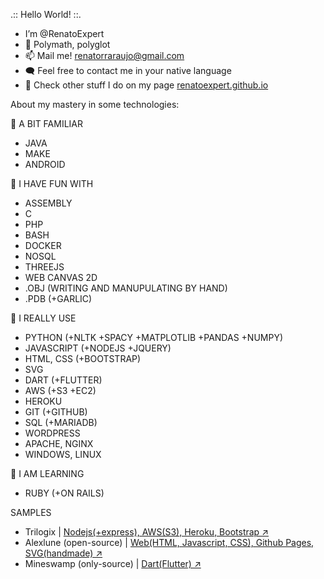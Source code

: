 .:: Hello World! ::.
 - I’m @RenatoExpert
 - 🧠 Polymath, polyglot
 - 📫 Mail me! renatorraraujo@gmail.com
 - 🗨️ Feel free to contact me in your native language
 - 🎨 Check other stuff I do on my page <a href='https://renatoexpert.github.io'>renatoexpert.github.io</a>


About my mastery in some technologies:

👀 A BIT FAMILIAR
 - JAVA
 - MAKE
 - ANDROID

💞️ I HAVE FUN WITH
 - ASSEMBLY
 - C
 - PHP
 - BASH
 - DOCKER
 - NOSQL
 - THREEJS
 - WEB CANVAS 2D
 - .OBJ (WRITING AND MANUPULATING BY HAND)
 - .PDB (+GARLIC)

👋 I REALLY USE
 - PYTHON (+NLTK +SPACY +MATPLOTLIB +PANDAS +NUMPY)
 - JAVASCRIPT (+NODEJS +JQUERY)
 - HTML, CSS (+BOOTSTRAP)
 - SVG
 - DART (+FLUTTER)
 - AWS (+S3 +EC2)
 - HEROKU
 - GIT (+GITHUB)
 - SQL (+MARIADB)
 - WORDPRESS
 - APACHE, NGINX
 - WINDOWS, LINUX

🌱 I AM LEARNING
 - RUBY (+ON RAILS)

SAMPLES
 - Trilogix | <a target="_blank" href='https://trilogix.herokuapp.com/'>Nodejs(+express), AWS(S3), Heroku, Bootstrap ↗️</a>
 - Alexlune (open-source) | <a target="_blank" href='https://renatoexpert.github.io/alexlune/'>Web(HTML, Javascript, CSS), Github Pages, SVG(handmade) ↗️</a>
 - Mineswamp (only-source) | <a target="_blank" href='https://github.com/RenatoExpert/minesweeper-flutter'>Dart(Flutter) ↗️</a>

<!---
RenatoExpert/RenatoExpert is a ✨ special ✨ repository because its `README.md` (this file) appears on your GitHub profile.
You can click the Preview link to take a look at your changes.
--->
